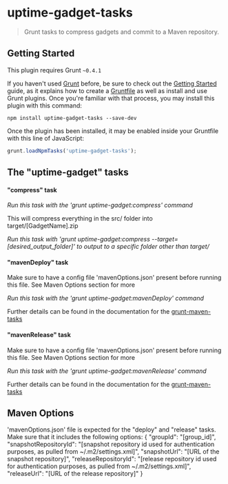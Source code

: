 # uptime-gadget-tasks

> Grunt tasks to compress gadgets and commit to a Maven repository.

## Getting Started
This plugin requires Grunt `~0.4.1`

If you haven't used [Grunt](http://gruntjs.com/) before, be sure to check out the [Getting Started](http://gruntjs.com/getting-started) guide, as it explains how to create a [Gruntfile](http://gruntjs.com/sample-gruntfile) as well as install and use Grunt plugins. Once you're familiar with that process, you may install this plugin with this command:

```shell
npm install uptime-gadget-tasks --save-dev
```

Once the plugin has been installed, it may be enabled inside your Gruntfile with this line of JavaScript:

```js
grunt.loadNpmTasks('uptime-gadget-tasks');
```

## The "uptime-gadget" tasks

#### "compress" task
_Run this task with the 'grunt uptime-gadget:compress' command_

This will compress everything in the src/ folder into target/[GadgetName].zip

_Run this task with 'grunt uptime-gadget:compress --target=[desired_output_folder]' to output to a specific folder other than target/_

#### "mavenDeploy" task
Make sure to have a config file 'mavenOptions.json' present before running this file.  See Maven Options section for more

_Run this task with the 'grunt uptime-gadget:mavenDeploy' command_

Further details can be found in the documentation for the [grunt-maven-tasks](https://github.com/smh/grunt-maven-tasks)

#### "mavenRelease" task
Make sure to have a config file 'mavenOptions.json' present before running this file.  See Maven Options section for more

_Run this task with the 'grunt uptime-gadget:mavenRelease' command_

Further details can be found in the documentation for the [grunt-maven-tasks](https://github.com/smh/grunt-maven-tasks)


## Maven Options
'mavenOptions.json' file is expected for the "deploy" and "release" tasks.  Make sure that it includes the following options:
{
	"groupId": "[group_id]",
	"snapshotRepositoryId": "[snapshot repository id used for authentication purposes, as pulled from ~/.m2/settings.xml]",
	"snapshotUrl": "[URL of the snapshot repository]",
	"releaseRepositoryId": "[release repository id used for authentication purposes, as pulled from ~/.m2/settings.xml]",
	"releaseUrl": "[URL of the release repository]"
}
